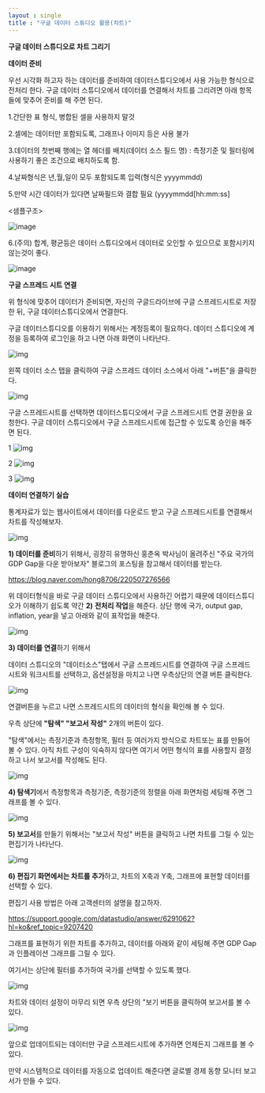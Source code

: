 ```yaml
---
layout : single
title : "구글 데이터 스튜디오 활용(차트)"
---
```




**구글 데이터 스튜디오로 차트 그리기**



**데이터 준비**

우선 시각화 하고자 하는 데이터를 준비하여 데이터스튜디오에서 사용 가능한 형식으로 전처리 한다. 구글 데이터 스튜디오에서 데이터를 연결해서 차트를 그리려면 아래 항목들에 맞추어 준비를 해 주면 된다.



1.간단한 표 형식, 병합된 셀을 사용하지 말것

2.셀에는 데이터만 포함되도록, 그래프나 이미지 등은 사용 불가

3.데이터의 첫번째 행에는 열 헤더를 배치(데이터 소스 필드 명) : 측정기준 및 필터링에 사용하기 좋은 조건으로 배치하도록 함. 

4.날짜형식은 년,월,일이 모두 포함되도록 입력(형식은 yyyymmdd)

5.만약 시간 데이터가 있다면 날짜필드와 결합 필요 (yyyymmdd[hh:mm:ss]

<샘플구조>

![image](https://user-images.githubusercontent.com/96855743/156574050-c03a32e8-f8a8-49ba-aa43-64716034e175.png)




6.(주의) 합계, 평균등은 데이터 스튜디오에서 데이터로 오인할 수 있으므로 포함시키지 않는것이 좋다.

![image](https://user-images.githubusercontent.com/96855743/156570164-bc34be24-8305-46f4-8723-70b8ad7a76e2.png)




**구글 스프레드 시트 연결**

위 형식에 맞추어 데이터가 준비되면, 자신의 구글드라이브에 구글 스프레드시트로 저장한 뒤, 구글 데이터스튜디오에서 연결한다.

구글 데이터스튜디오를 이용하기 위해서는 계정등록이 필요하다. 데이터 스튜디오에 계정을 등록하여 로그인을 하고 나면 아래 화면이 나타난다.

![img](https://t1.daumcdn.net/cfile/tistory/99C8F2355C84B8500B)



왼쪽 데이터 소스 탭을 클릭하여 구글 스프레드 데이터 소스에서 아래 "+버튼"을 클릭한다.

![img](https://t1.daumcdn.net/cfile/tistory/99A3B43D5C84B93716)



구글 스프레드시트를 선택하면 데이터스튜디오에서 구글 스프레드시트 연결 권한을 요청한다. 구글 데이터 스튜디오에서 구글 스프레드시트에 접근할 수 있도록 승인을 해주면 된다.

1
![img](https://t1.daumcdn.net/cfile/tistory/99BA333D5C84B9371F)

2
![img](https://t1.daumcdn.net/cfile/tistory/99C36D385C84B9C517)

3
![img](https://t1.daumcdn.net/cfile/tistory/9984B93D5C84B93817)

**데이터 연결하기 실습**

통계자료가 있는 웹사이트에서 데이터를 다운로드 받고 구글 스프레드시트를 연결해서 차트를 작성해보자.



![img](https://t1.daumcdn.net/cfile/tistory/994F5C455C84BB5404)

**1) 데이터를 준비**하기 위해서, 굉장히 유명하신 홍춘옥 박사님이 올려주신 "주요 국가의 GDP Gap을 다운 받아보자" 블로그의 포스팅을 참고해서 데이터를 받는다.

https://blog.naver.com/hong8706/220507276566



위 데이터형식을 바로 구글 데이터 스튜디오에서 사용하긴 어렵기 때문에 데이터스튜디오가 이해하기 쉽도록 약간 **2)** **전처리 작업**을 해준다. 상단 행에 국가, output gap, inflation, year을 넣고 아래와 같이 표작업을 해준다.

![img](https://t1.daumcdn.net/cfile/tistory/99C340455C84BB540A)



**3) 데이터를 연결**하기 위해서 

데이터 스튜디오의 "데이터소스"탭에서 구글 스프레드시트를 연결하여 구글 스프레드시트와 워크시트를 선택하고, 옵션설정을 마치고 나면 우측상단의 연결 버튼 클릭한다.

![img](https://t1.daumcdn.net/cfile/tistory/99CB0F4C5C84BBFE04)



연결버튼을 누르고 나면 스프레드시트의 데이터의 형식을 확인해 볼 수 있다. 

우측 상단에 **"탐색" "보고서 작성"** 2개의 버튼이 있다.

"탐색"에서는 측정기준과 측정항목, 필터 등 여러가지 방식으로 차트또는 표를 만들어 볼 수 있다. 아직 차트 구성이 익숙하지 않다면 여기서 어떤 형식의 표를 사용할지 결정하고 나서 보고서를 작성해도 된다.

![img](https://t1.daumcdn.net/cfile/tistory/997ADC4C5C84BBFE07)



**4) 탐색기**에서 측정항목과 측정기준, 측정기준의 정렬을 아래 화면처럼 세팅해 주면 그래프를 볼 수 있다.

![img](https://t1.daumcdn.net/cfile/tistory/995FCA3E5C84BD630E)



**5) 보고서**를 만들기 위해서는 "보고서 작성" 버튼을 클릭하고 나면 차트를 그릴 수 있는 편집기가 나타난다.

![img](https://t1.daumcdn.net/cfile/tistory/99CC8A4C5C84BBFF04)



**6) 편집기 화면에서는 차트를 추가**하고, 차트의 X축과 Y축, 그래프에 표현할 데이터를 선택할 수 있다. 

편집기 사용 방법은 아래 고객센터의 설명을 참고하자.

https://support.google.com/datastudio/answer/6291062?hl=ko&ref_topic=9207420



그래프를 표현하기 위한 차트를 추가하고, 데이터를 아래와 같이 세팅해 주면 GDP Gap과 인플레이션 그래프를 그릴 수 있다. 

여기서는 상단에 필터를 추가하여 국가를 선택할 수 있도록 했다.

![img](https://t1.daumcdn.net/cfile/tistory/990A5F475C84BF2209)



차트와 데이터 설정이 마무리 되면 우측 상단의 "보기 버튼을 클릭하여 보고서를 볼 수 있다.

![img](https://t1.daumcdn.net/cfile/tistory/992D803E5C84BD6352)



앞으로 업데이트되는 데이터만 구글 스프레드시트에 추가하면 언제든지 그래프를 볼 수 있다.

만약 시스템적으로 데이터를 자동으로 업데이트 해준다면 글로별 경제 동향 모니터 보고서가 만들 수 있다.
